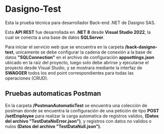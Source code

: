 # Dasigno-Test
Esta la prueba técnica para desarrollador Back-end .NET de Dasigno SAS.

Esta **API REST** fue desarrollada en **.NET 8** desde **Visual Studio 2022**, la cual se conecta a una base de datos **SQLServer**.

Para iniciar el servicio web que se encuentra en la carpeta **/back-dasigno-test**, unicamente se debe configurar la cadena de conexión a la base de datos **"SQLConnection"** en el archivo de configuración **appsettings.json** ubicado en la raiz del proyecto, luego solo debe abrirse y ejecutarse el proyecto desde Visual Studio, y se mostrara mediante la interfaz de **SWAGGER** todos los end point correspondientes para todas las operaciones (CRUD).

## Pruebas automaticas Postman

En la carpeta **/PostmanAutomaticTest** se encuentra una colección de postman donde se encuentra la configuración de una petición de tipo **POST** **/setEmployee** para realizar la carga automatica de registros validos, **(Datos del archivo "TestDataNoError.json")**, y registros con datos no validos o nulos **(Datos del archivo "TestDataNull.json")**.
